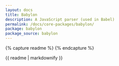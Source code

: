 ```yaml
---
layout: docs
title: Babylon
description: A JavaScript parser (used in Babel)
permalink: /docs/core-packages/babylon/
package: babylon
package_source: babylon
---
```

{% capture readme %}
{% endcapture %}

{{ readme | markdownify }}
